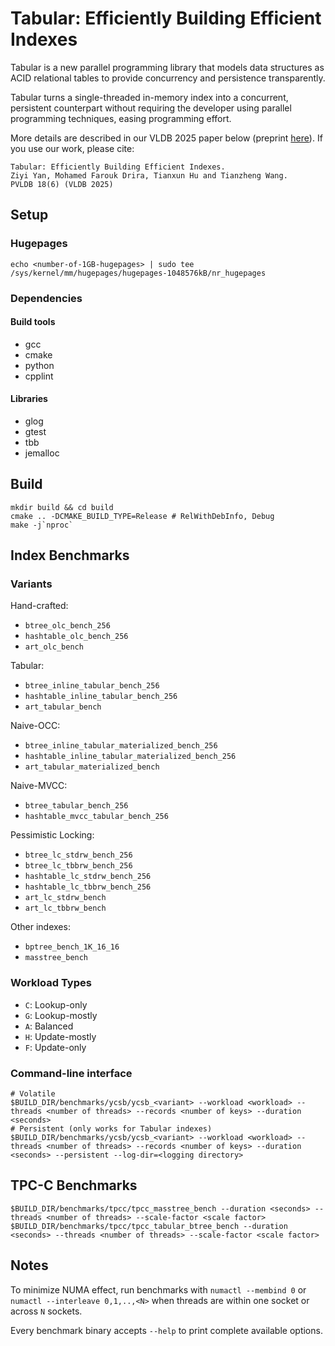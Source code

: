 # Tabular: Efficiently Building Efficient Indexes

Tabular is a new parallel programming library that models data structures as ACID relational tables to provide concurrency and persistence transparently. 

Tabular turns a single-threaded in-memory index into a concurrent, persistent counterpart without requiring the developer using parallel programming techniques, easing programming effort.

More details are described in our VLDB 2025 paper below (preprint [here](https://www.cs.sfu.ca/~tzwang/tabular.pdf)). If you use our work, please cite:
```
Tabular: Efficiently Building Efficient Indexes.
Ziyi Yan, Mohamed Farouk Drira, Tianxun Hu and Tianzheng Wang.
PVLDB 18(6) (VLDB 2025)
```

## Setup
### Hugepages
```
echo <number-of-1GB-hugepages> | sudo tee /sys/kernel/mm/hugepages/hugepages-1048576kB/nr_hugepages
```
### Dependencies

#### Build tools
- gcc
- cmake
- python
- cpplint
#### Libraries
- glog
- gtest
- tbb
- jemalloc

## Build
```shell
mkdir build && cd build
cmake .. -DCMAKE_BUILD_TYPE=Release # RelWithDebInfo, Debug
make -j`nproc`
```

## Index Benchmarks
### Variants
Hand-crafted:
- `btree_olc_bench_256`
- `hashtable_olc_bench_256`
- `art_olc_bench`

Tabular:
- `btree_inline_tabular_bench_256`
- `hashtable_inline_tabular_bench_256`
- `art_tabular_bench`

Naive-OCC:
- `btree_inline_tabular_materialized_bench_256`
- `hashtable_inline_tabular_materialized_bench_256`
- `art_tabular_materialized_bench`

Naive-MVCC:
- `btree_tabular_bench_256`
- `hashtable_mvcc_tabular_bench_256`

Pessimistic Locking:
- `btree_lc_stdrw_bench_256`
- `btree_lc_tbbrw_bench_256`
- `hashtable_lc_stdrw_bench_256`
- `hashtable_lc_tbbrw_bench_256`
- `art_lc_stdrw_bench`
- `art_lc_tbbrw_bench`

Other indexes:
- `bptree_bench_1K_16_16`
- `masstree_bench`

### Workload Types
- `C`: Lookup-only
- `G`: Lookup-mostly
- `A`: Balanced
- `H`: Update-mostly
- `F`: Update-only

### Command-line interface
```shell
# Volatile
$BUILD_DIR/benchmarks/ycsb/ycsb_<variant> --workload <workload> --threads <number of threads> --records <number of keys> --duration <seconds>
# Persistent (only works for Tabular indexes)
$BUILD_DIR/benchmarks/ycsb/ycsb_<variant> --workload <workload> --threads <number of threads> --records <number of keys> --duration <seconds> --persistent --log-dir=<logging directory>
```

## TPC-C Benchmarks
```shell
$BUILD_DIR/benchmarks/tpcc/tpcc_masstree_bench --duration <seconds> --threads <number of threads> --scale-factor <scale factor>
$BUILD_DIR/benchmarks/tpcc/tpcc_tabular_btree_bench --duration <seconds> --threads <number of threads> --scale-factor <scale factor>
```

## Notes
To minimize NUMA effect, run benchmarks with `numactl --membind 0` or `numactl --interleave 0,1,..,<N>` when threads are within one socket or across `N` sockets.

Every benchmark binary accepts `--help` to print complete available options.
